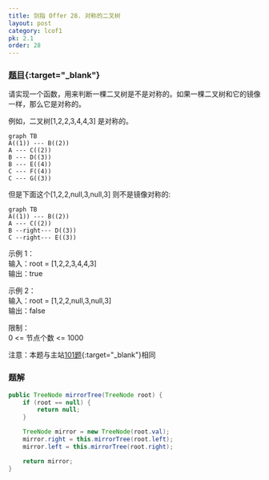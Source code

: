 ```yaml
---
title: 剑指 Offer 28. 对称的二叉树
layout: post
category: lcof1
pk: 2.1
order: 28
---
```


### [题目](https://leetcode-cn.com/problems/dui-cheng-de-er-cha-shu-lcof/){:target="_blank"}

请实现一个函数，用来判断一棵二叉树是不是对称的。如果一棵二叉树和它的镜像一样，那么它是对称的。

例如，二叉树[1,2,2,3,4,4,3] 是对称的。

```mermaid
graph TB
A((1)) --- B((2))
A --- C((2))
B --- D((3))
B --- E((4))
C --- F((4))
C --- G((3))
```

但是下面这个[1,2,2,null,3,null,3] 则不是镜像对称的:

```mermaid
graph TB
A((1)) --- B((2))
A --- C((2))
B --right--- D((3))
C --right--- E((3))
```



示例 1：  
输入：root = [1,2,2,3,4,4,3]  
输出：true

示例 2：  
输入：root = [1,2,2,null,3,null,3]  
输出：false

限制：  
0 <= 节点个数 <= 1000

注意：本题与主站[101题](https://leetcode-cn.com/problems/symmetric-tree/){:target="_blank"}相同

### 题解

```java
public TreeNode mirrorTree(TreeNode root) {
    if (root == null) {
        return null;
    }

    TreeNode mirror = new TreeNode(root.val);
    mirror.right = this.mirrorTree(root.left);
    mirror.left = this.mirrorTree(root.right);

    return mirror;
}
```